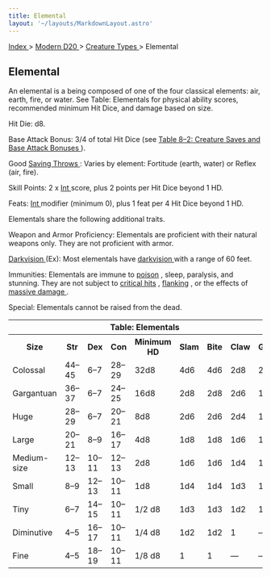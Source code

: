 ```yaml
---
title: Elemental
layout: '~/layouts/MarkdownLayout.astro'
---
```


[ Index ](/) > [ Modern D20 ](/modern.d20.srd) > [ Creature Types ](/modern.d20.srd/creature.types) > Elemental

##  Elemental

An elemental is a being composed of one of the four classical elements: air,
earth, fire, or water. See Table: Elementals for physical ability scores,
recommended minimum Hit Dice, and damage based on size.

Hit Die: d8.

Base Attack Bonus: 3/4 of total Hit Dice (see [ Table 8–2: Creature Saves and Base Attack Bonuses ](/modern.d20.srd/creature.types) ).

Good [ Saving Throws ](/modern.d20.srd/basics/saving.throws) : Varies by
element: Fortitude (earth, water) or Reflex (air, fire).

Skill Points: 2 x [ Int ](/modern.d20.srd/basics/ability.scores) score, plus 2
points per Hit Dice beyond 1 HD.

Feats: [ Int ](/modern.d20.srd/basics/ability.scores) modifier (minimum 0),
plus 1 feat per 4 Hit Dice beyond 1 HD.

Elementals share the following additional traits.

Weapon and Armor Proficiency: Elementals are proficient with their natural
weapons only. They are not proficient with armor.

[ Darkvision ](/modern.d20.srd/special.abilities/darkvision) (Ex): Most
elementals have [ darkvision ](/modern.d20.srd/special.abilities/darkvision)
with a range of 60 feet.

Immunities: Elementals are immune to [ poison](/modern.d20.srd/environment.hazards/poison) , sleep, paralysis, and
stunning. They are not subject to [ critical hits](/modern.d20.srd/combat/critical.hits) , [ flanking](/modern.d20.srd/combat/movement.and.position) , or the effects of [ massive damage ](/modern.d20.srd/environment.hazards/falling) .

Special: Elementals cannot be raised from the dead.


<table> <tr> <th colspan="9"> Table: Elementals </th> </tr> <tr> <th> Size </th> <th> Str </th> <th> Dex </th> <th> Con </th> <th> Minimum HD </th> <th> Slam </th> <th> Bite </th> <th> Claw </th> <th> Gore </th> </tr> <tr> <td> Colossal </td> <td> 44–45 </td> <td> 6–7 </td> <td> 28–29 </td> <td> 32d8 </td> <td> 4d6 </td> <td> 4d6 </td> <td> 2d8 </td> <td> 2d6 </td> </tr> <tr class="shaded"> <td> Gargantuan </td> <td> 36–37 </td> <td> 6–7 </td> <td> 24–25 </td> <td> 16d8 </td> <td> 2d8 </td> <td> 2d8 </td> <td> 2d6 </td> <td> 1d8 </td> </tr> <tr> <td> Huge </td> <td> 28–29 </td> <td> 6–7 </td> <td> 20–21 </td> <td> 8d8 </td> <td> 2d6 </td> <td> 2d6 </td> <td> 2d4 </td> <td> 1d6 </td> </tr> <tr class="shaded"> <td> Large </td> <td> 20–21 </td> <td> 8–9 </td> <td> 16–17 </td> <td> 4d8 </td> <td> 1d8 </td> <td> 1d8 </td> <td> 1d6 </td> <td> 1d4 </td> </tr> <tr> <td> Medium-size </td> <td> 12–13 </td> <td> 10–11 </td> <td> 12–13 </td> <td> 2d8 </td> <td> 1d6 </td> <td> 1d6 </td> <td> 1d4 </td> <td> 1d3 </td> </tr> <tr class="shaded"> <td> Small </td> <td> 8–9 </td> <td> 12–13 </td> <td> 10–11 </td> <td> 1d8 </td> <td> 1d4 </td> <td> 1d4 </td> <td> 1d3 </td> <td> 1d2 </td> </tr> <tr> <td> Tiny </td> <td> 6–7 </td> <td> 14–15 </td> <td> 10–11 </td> <td> 1/2 d8 </td> <td> 1d3 </td> <td> 1d3 </td> <td> 1d2 </td> <td> 1 </td> </tr> <tr class="shaded"> <td> Diminutive </td> <td> 4–5 </td> <td> 16–17 </td> <td> 10–11 </td> <td> 1/4 d8 </td> <td> 1d2 </td> <td> 1d2 </td> <td> 1 </td> <td> — </td> </tr> <tr> <td> Fine </td> <td> 4–5 </td> <td> 18–19 </td> <td> 10–11 </td> <td> 1/8 d8 </td> <td> 1 </td> <td> 1 </td> <td> — </td> <td> — </td> </tr> </table>



